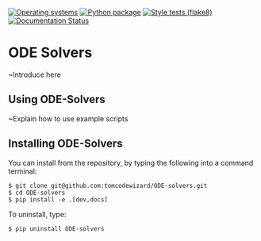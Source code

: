 [![Operating systems](https://github.com/tomcodewizard/ODE-solvers/actions/workflows/os_versions.yml/badge.svg)](https://github.com/tomcodewizard/ODE-solvers/actions/workflows/os_versions.yml)
[![Python package](https://github.com/tomcodewizard/ODE-solvers/actions/workflows/python_versions.yml/badge.svg)](https://github.com/tomcodewizard/ODE-solvers/actions/workflows/python_versions.yml)
[![Style tests (flake8)](https://github.com/tomcodewizard/ODE-solvers/actions/workflows/style.yml/badge.svg)](https://github.com/tomcodewizard/ODE-solvers/actions/workflows/style.yml)
[![Documentation Status](https://readthedocs.org/projects/ode-solvers/badge/?version=latest)](https://ode-solvers.readthedocs.io/en/latest/?badge=latest)

# ODE Solvers

~Introduce here

## Using ODE-Solvers

~Explain how to use example scripts

## Installing ODE-Solvers

You can install from the repository, by typing the following into a command terminal:
```
$ git clone git@github.com:tomcodewizard/ODE-solvers.git
$ cd ODE-solvers
$ pip install -e .[dev,docs]
```

To uninstall, type:
```
$ pip uninstall ODE-solvers
```
